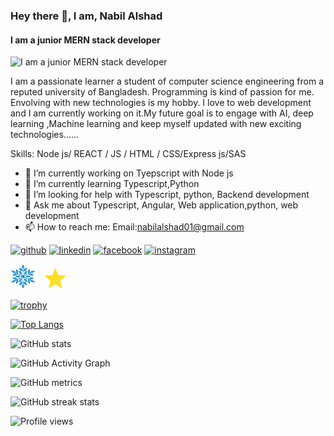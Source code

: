 ### Hey there 👋, I am, Nabil Alshad
#### I am a junior MERN stack developer
![I am a junior MERN stack developer](https://scontent.fdac31-1.fna.fbcdn.net/v/t39.30808-6/271922819_2505920342873290_5515206749224468925_n.jpg?_nc_cat=103&ccb=1-5&_nc_sid=09cbfe&_nc_eui2=AeHUocSBt8xx66SeyVTClZJyJVUCjZLUZaElVQKNktRloSvRctQck-Y5q1wKEyv_GgF2S1Pq6ZVyCioIBvJpQIWX&_nc_ohc=6Ka_lLHZnHIAX_sLKP0&_nc_ht=scontent.fdac31-1.fna&oh=00_AT87aUu017oCt7JvJYGZeWB-8Gs1Dd8yoryL7TjQBvkPKw&oe=61F6E795)

I am a passionate learner a student of computer science engineering from a reputed university of Bangladesh. Programming is kind of passion for me. Envolving with new technologies is my hobby. I love to web development and I am currently working on it.My future goal is to engage with AI, deep learning ,Machine learning and keep myself updated with new exciting technologies......

Skills: Node js/ REACT / JS / HTML / CSS/Express js/SAS

- 🔭 I’m currently working on Tyepscript with Node js  
- 🌱 I’m currently learning Typescript,Python 
- 🤔 I’m looking for help with Typescript, python, Backend development  
- 💬 Ask me about Typescript, Angular, Web application,python, web development  
- 📫 How to reach me: Email:nabilalshad01@gmail.com 


[<img src='https://cdn.jsdelivr.net/npm/simple-icons@3.0.1/icons/github.svg' alt='github' height='40'>](https://github.com/NabilAlshad)  [<img src='https://cdn.jsdelivr.net/npm/simple-icons@3.0.1/icons/linkedin.svg' alt='linkedin' height='40'>](https://www.linkedin.com/in/nabil-alshad-077025195/)  [<img src='https://cdn.jsdelivr.net/npm/simple-icons@3.0.1/icons/facebook.svg' alt='facebook' height='40'>](https://www.facebook.com/nabil.alshad)  [<img src='https://cdn.jsdelivr.net/npm/simple-icons@3.0.1/icons/instagram.svg' alt='instagram' height='40'>](https://www.instagram.com/nabil_alshad/)  

<a href='https://archiveprogram.github.com/'><img src='https://raw.githubusercontent.com/acervenky/animated-github-badges/master/assets/acbadge.gif' width='40' height='40'></a> <a href='https://stars.github.com/'><img src='https://raw.githubusercontent.com/acervenky/animated-github-badges/master/assets/starbadge.gif' width='35' height='35'></a> 

[![trophy](https://github-profile-trophy.vercel.app/?username=NabilAlshad)](https://github.com/ryo-ma/github-profile-trophy)

[![Top Langs](https://github-readme-stats.vercel.app/api/top-langs/?username=NabilAlshad)](https://github.com/anuraghazra/github-readme-stats)

![GitHub stats](https://github-readme-stats.vercel.app/api?username=NabilAlshad&show_icons=true)  

![GitHub Activity Graph](https://activity-graph.herokuapp.com/graph?username=NabilAlshad)  

![GitHub metrics](https://metrics.lecoq.io/NabilAlshad)  

![GitHub streak stats](https://github-readme-streak-stats.herokuapp.com/?user=NabilAlshad)  

![Profile views](https://gpvc.arturio.dev/NabilAlshad)  

